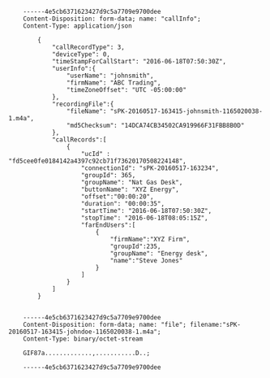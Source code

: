         ------4e5cb6371623427d9c5a7709e9700dee
        Content-Disposition: form-data; name: "callInfo";
        Content-Type: application/json
            
            {
                "callRecordType": 3,
                "deviceType": 0,
                "timeStampForCallStart": "2016-06-18T07:50:30Z",
                "userInfo":{
                    "userName": "johnsmith",
                    "firmName": "ABC Trading",
                    "timeZoneOffset": "UTC -05:00:00"
                },
                "recordingFile":{
                    "fileName": "sPK-20160517-163415-johnsmith-1165020038-1.m4a",
                    "md5Checksum": "14DCA74CB34502CA919966F31FBB8B0D"
                },
                "callRecords":[
                    {
                        "ucId" : "fd5cee0fe0184142a4397c92cb71f73620170508224148",
                        "connectionId": "sPK-20160517-163234",
                        "groupId": 365,
                        "groupName": "Nat Gas Desk",
                        "buttonName": "XYZ Energy",
                        "offset":"00:00:20",
                        "duration": "00:00:35",
                        "startTime": "2016-06-18T07:50:30Z",
                        "stopTime": "2016-06-18T08:05:15Z",
                        "farEndUsers":[
                            {
                                "firmName":"XYZ Firm",
                                "groupId":235, 
                                "groupName": "Energy desk", 
                                "name":"Steve Jones"
                            }
                        ]
                    }
                ]
            }
            
        
        ------4e5cb6371623427d9c5a7709e9700dee
        Content-Disposition: form-data; name: "file"; filename:"sPK-20160517-163415-johndoe-1165020038-1.m4a";
        Content-Type: binary/octet-stream
        
        GIF87a.............,...........D..;
        
        ------4e5cb6371623427d9c5a7709e9700dee
